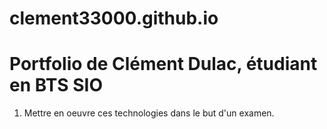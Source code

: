 # clement33000.github.io
# Portfolio de Clément Dulac, étudiant en BTS SIO
1. Mettre en oeuvre ces technologies dans le but d'un examen.
